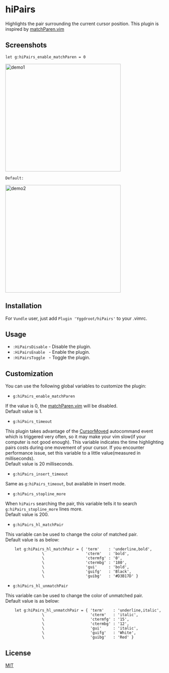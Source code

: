 **hiPairs**
===========

Highlights the pair surrounding the current cursor position.
This plugin is inspired by [matchParen.vim]

Screenshots
-----------
    let g:hiPairs_enable_matchParen = 0

<img src="https://github.com/Yggdroot/hiPairs/blob/master/hiPairs_demo/demo1.gif" width="360" height="336" alt="demo1" />

    Default:

<img src="https://github.com/Yggdroot/hiPairs/blob/master/hiPairs_demo/demo2.gif" width="360" height="336" alt="demo2" />

Installation
------------

For `Vundle` user, just add `Plugin 'Yggdroot/hiPairs'` to your .vimrc.

Usage
-----

 - `:HiPairsDisable` - Disable the plugin.
 - `:HiPairsEnable` &nbsp;&nbsp;- Enable the plugin.
 - `:HiPairsToggle` &nbsp;&nbsp;- Toggle the plugin.

Customization
-------------

You can use the following global variables to customize the plugin:

 - `g:hiPairs_enable_matchParen`

 If the value is 0, the [matchParen.vim] will be disabled.
 </br>Default value is 1.

 - `g:hiPairs_timeout`

 This plugin takes advantage of the [CursorMoved] autocommand event which is triggered very often,
 so it may make your vim slow(if your computer is not good enough). This variable indicates the
 time highlighting pairs costs during one movement of your cursor. If you encounter performance
 issue, set this variable to a little value(measured in milliseconds).
 </br>Default value is 20 milliseconds.

 - `g:hiPairs_insert_timeout`

 Same as `g:hiPairs_timeout`, but available in insert mode.


 - `g:hiPairs_stopline_more`

 When `hiPairs` searching the pair, this variable tells it to search `g:hiPairs_stopline_more` lines more.
 </br>Default value is 200.

 - `g:hiPairs_hl_matchPair`

 This variable can be used to change the color of matched pair.
 </br>Default value is as below:

        let g:hiPairs_hl_matchPair = { 'term'    : 'underline,bold',
                    \                  'cterm'   : 'bold',
                    \                  'ctermfg' : '0',
                    \                  'ctermbg' : '180',
                    \                  'gui'     : 'bold',
                    \                  'guifg'   : 'Black',
                    \                  'guibg'   : '#D3B17D' }

 - `g:hiPairs_hl_unmatchPair`

 This variable can be used to change the color of unmatched pair.
 </br>Default value is as below:

        let g:hiPairs_hl_unmatchPair = { 'term'    : 'underline,italic',
                    \                    'cterm'   : 'italic',
                    \                    'ctermfg' : '15',
                    \                    'ctermbg' : '12',
                    \                    'gui'     : 'italic',
                    \                    'guifg'   : 'White',
                    \                    'guibg'   : 'Red' }

License
-------

 [MIT](LICENSE)


 [matchParen.vim]: http://vimdoc.sourceforge.net/htmldoc/pi_paren.html
 [CursorMoved]: http://vimdoc.sourceforge.net/htmldoc/autocmd.html#CursorMoved
